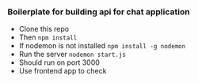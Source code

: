 ### Boilerplate for building api for chat application

- Clone this repo
- Then ```npm install```
- If nodemon is not installed ```npm install -g nodemon```
- Run the server ```nodemon start.js```
- Should run on port 3000
- Use frontend app to check